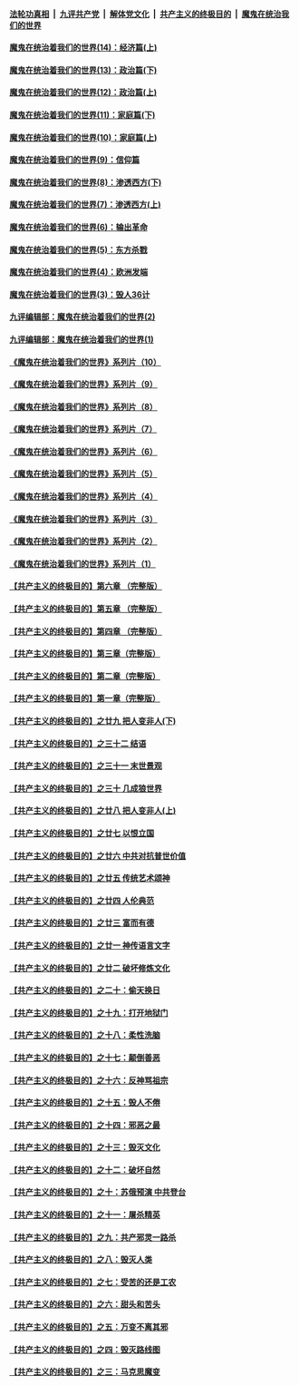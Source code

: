 ####  [法轮功真相](../../../../basic/blob/master/README.md?t=10090702) &nbsp;|&nbsp; [九评共产党](../../../../9ping.md/blob/master/README.md?t=10090702) &nbsp;|&nbsp; [解体党文化](../../../../jtdwh.md/blob/master/README.md?t=10090702)  &nbsp;|&nbsp; [共产主义的终极目的](../../../../gczydzjmd.md/blob/master/README.md?t=10090702) &nbsp;|&nbsp; [魔鬼在统治我们的世界](../../../../mgztzwmdsj.md/blob/master/README.md?t=10090702) 

#### [魔鬼在统治着我们的世界(14)：经济篇(上)](../pages/nsc422/n10457370.md?t=10090702) 

#### [魔鬼在统治着我们的世界(13)：政治篇(下)](../pages/nsc422/n10448270.md?t=10090702) 

#### [魔鬼在统治着我们的世界(12)：政治篇(上)](../pages/nsc422/n10444576.md?t=10090702) 

#### [魔鬼在统治着我们的世界(11)：家庭篇(下)](../pages/nsc422/n10440961.md?t=10090702) 

#### [魔鬼在统治着我们的世界(10)：家庭篇(上)](../pages/nsc422/n10435448.md?t=10090702) 

#### [魔鬼在统治着我们的世界(9)：信仰篇](../pages/nsc422/n10432159.md?t=10090702) 

#### [魔鬼在统治着我们的世界(8)：渗透西方(下)](../pages/nsc422/n10429603.md?t=10090702) 

#### [魔鬼在统治着我们的世界(7)：渗透西方(上)](../pages/nsc422/n10426013.md?t=10090702) 

#### [魔鬼在统治着我们的世界(6)：输出革命](../pages/nsc422/n10421536.md?t=10090702) 

#### [魔鬼在统治着我们的世界(5)：东方杀戮](../pages/nsc422/n10417707.md?t=10090702) 

#### [魔鬼在统治着我们的世界(4)：欧洲发端](../pages/nsc422/n10414890.md?t=10090702) 

#### [魔鬼在统治着我们的世界(3)：毁人36计](../pages/nsc422/n10411583.md?t=10090702) 

#### [九评编辑部：魔鬼在统治着我们的世界(2)](../pages/nsc422/n10410036.md?t=10090702) 

#### [九评编辑部：魔鬼在统治着我们的世界(1)](../pages/nsc422/n10406825.md?t=10090702) 

#### [《魔鬼在统治着我们的世界》系列片（10）](../pages/nsc422/n12292670.md?t=10090702) 

#### [《魔鬼在统治着我们的世界》系列片（9）](../pages/nsc422/n12290859.md?t=10090702) 

#### [《魔鬼在统治着我们的世界》系列片（8）](../pages/nsc422/n12287445.md?t=10090702) 

#### [《魔鬼在统治着我们的世界》系列片（7）](../pages/nsc422/n12283425.md?t=10090702) 

#### [《魔鬼在统治着我们的世界》系列片（6）](../pages/nsc422/n12282314.md?t=10090702) 

#### [《魔鬼在统治着我们的世界》系列片（5）](../pages/nsc422/n12281419.md?t=10090702) 

#### [《魔鬼在统治着我们的世界》系列片（4）](../pages/nsc422/n12274024.md?t=10090702) 

#### [《魔鬼在统治着我们的世界》系列片（3）](../pages/nsc422/n12271322.md?t=10090702) 

#### [《魔鬼在统治着我们的世界》系列片（2）](../pages/nsc422/n12269049.md?t=10090702) 

#### [《魔鬼在统治着我们的世界》系列片（1）](../pages/nsc422/n12267575.md?t=10090702) 

#### [【共产主义的终极目的】第六章 （完整版）](../pages/nsc422/n11428913.md?t=10090702) 

#### [【共产主义的终极目的】第五章 （完整版）](../pages/nsc422/n11428912.md?t=10090702) 

#### [【共产主义的终极目的】第四章 （完整版）](../pages/nsc422/n11428907.md?t=10090702) 

#### [【共产主义的终极目的】第三章（完整版）](../pages/nsc422/n11428848.md?t=10090702) 

#### [【共产主义的终极目的】第二章（完整版）](../pages/nsc422/n11428831.md?t=10090702) 

#### [【共产主义的终极目的】第一章（完整版）](../pages/nsc422/n11417651.md?t=10090702) 

#### [【共产主义的终极目的】之廿九 把人变非人(下)](../pages/nsc422/n11344140.md?t=10090702) 

#### [【共产主义的终极目的】之三十二 结语](../pages/nsc422/n11360535.md?t=10090702) 

#### [【共产主义的终极目的】之三十一 末世景观](../pages/nsc422/n11351129.md?t=10090702) 

#### [【共产主义的终极目的】之三十 几成狼世界](../pages/nsc422/n11348280.md?t=10090702) 

#### [【共产主义的终极目的】之廿八 把人变非人(上)](../pages/nsc422/n11340492.md?t=10090702) 

#### [【共产主义的终极目的】之廿七 以恨立国](../pages/nsc422/n11336944.md?t=10090702) 

#### [【共产主义的终极目的】之廿六 中共对抗普世价值](../pages/nsc422/n11324785.md?t=10090702) 

#### [【共产主义的终极目的】之廿五 传统艺术颂神](../pages/nsc422/n11296396.md?t=10090702) 

#### [【共产主义的终极目的】之廿四 人伦典范](../pages/nsc422/n11296397.md?t=10090702) 

#### [【共产主义的终极目的】之廿三 富而有德](../pages/nsc422/n11283598.md?t=10090702) 

#### [【共产主义的终极目的】之廿一 神传语言文字](../pages/nsc422/n11263265.md?t=10090702) 

#### [【共产主义的终极目的】之廿二 破坏修炼文化](../pages/nsc422/n11245728.md?t=10090702) 

#### [【共产主义的终极目的】之二十：偷天换日](../pages/nsc422/n11238846.md?t=10090702) 

#### [【共产主义的终极目的】之十九：打开地狱门](../pages/nsc422/n11206376.md?t=10090702) 

#### [【共产主义的终极目的】之十八：柔性洗脑](../pages/nsc422/n11199994.md?t=10090702) 

#### [【共产主义的终极目的】之十七：颠倒善恶](../pages/nsc422/n11179782.md?t=10090702) 

#### [【共产主义的终极目的】之十六：反神骂祖宗](../pages/nsc422/n11166798.md?t=10090702) 

#### [【共产主义的终极目的】之十五：毁人不倦](../pages/nsc422/n11166792.md?t=10090702) 

#### [【共产主义的终极目的】之十四：邪恶之最](../pages/nsc422/n11150249.md?t=10090702) 

#### [【共产主义的终极目的】之十三：毁灭文化](../pages/nsc422/n11135227.md?t=10090702) 

#### [【共产主义的终极目的】之十二：破坏自然](../pages/nsc422/n11135214.md?t=10090702) 

#### [【共产主义的终极目的】之十：苏俄预演 中共登台](../pages/nsc422/n11118424.md?t=10090702) 

#### [【共产主义的终极目的】之十一：屠杀精英](../pages/nsc422/n11118442.md?t=10090702) 

#### [【共产主义的终极目的】之九：共产邪灵一路杀](../pages/nsc422/n11114139.md?t=10090702) 

#### [【共产主义的终极目的】之八：毁灭人类](../pages/nsc422/n11108503.md?t=10090702) 

#### [【共产主义的终极目的】之七：受苦的还是工农](../pages/nsc422/n11101809.md?t=10090702) 

#### [【共产主义的终极目的】之六：甜头和苦头](../pages/nsc422/n11096971.md?t=10090702) 

#### [【共产主义的终极目的】之五：万变不离其邪](../pages/nsc422/n11091285.md?t=10090702) 

#### [【共产主义的终极目的】之四：毁灭路线图](../pages/nsc422/n11086284.md?t=10090702) 

#### [【共产主义的终极目的】之三：马克思魔变](../pages/nsc422/n11061941.md?t=10090702) 

